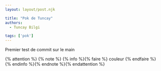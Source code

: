 ```yaml
---
layout: layout/post.njk

title: "Pok de Tuncay"
authors:
  - Tuncay Bilgi

tags: ['pok']
---
```


<!-- début résumé -->

Premier test de commit sur le main

<!-- fin résumé -->
{% attention %}
{% note %}
{% info %}{% faire %}
couleur
{% endfaire %}
{% endinfo %}{% endnote %}{% endattention %}
